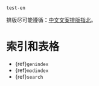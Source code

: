 ```{include} ../README.md
```

```{toctree}
test-en
```

排版尽可能遵循：[中文文案排版指北](https://github.com/sparanoid/chinese-copywriting-guidelines)。

# 索引和表格

* {ref}`genindex`
* {ref}`modindex`
* {ref}`search`

